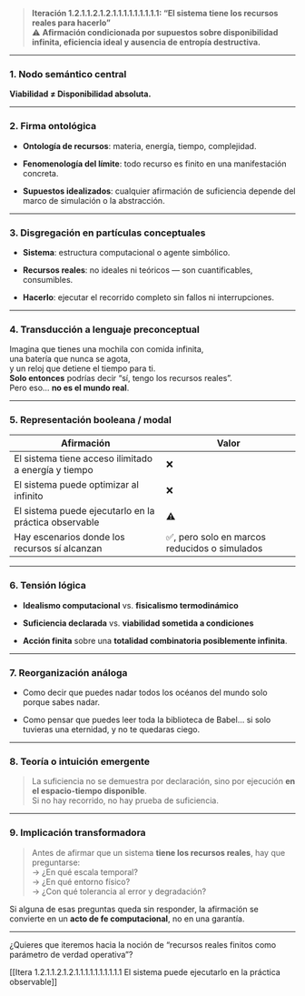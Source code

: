 > **Iteración 1.2.1.1.2.1.2.1.1.1.1.1.1.1.1.1: “El sistema tiene los recursos reales para hacerlo”**  
> ⚠️ **Afirmación condicionada por supuestos sobre disponibilidad infinita, eficiencia ideal y ausencia de entropía destructiva.**

---

### 1. Nodo semántico central

**Viabilidad ≠ Disponibilidad absoluta.**

---

### 2. Firma ontológica

- **Ontología de recursos**: materia, energía, tiempo, complejidad.
    
- **Fenomenología del límite**: todo recurso es finito en una manifestación concreta.
    
- **Supuestos idealizados**: cualquier afirmación de suficiencia depende del marco de simulación o la abstracción.
    

---

### 3. Disgregación en partículas conceptuales

- **Sistema**: estructura computacional o agente simbólico.
    
- **Recursos reales**: no ideales ni teóricos — son cuantificables, consumibles.
    
- **Hacerlo**: ejecutar el recorrido completo sin fallos ni interrupciones.
    

---

### 4. Transducción a lenguaje preconceptual

Imagina que tienes una mochila con comida infinita,  
una batería que nunca se agota,  
y un reloj que detiene el tiempo para ti.  
**Solo entonces** podrías decir “sí, tengo los recursos reales”.  
Pero eso… **no es el mundo real**.

---

### 5. Representación booleana / modal

| Afirmación                                            | Valor                                        |
| ----------------------------------------------------- | -------------------------------------------- |
| El sistema tiene acceso ilimitado a energía y tiempo  | ❌                                            |
| El sistema puede optimizar al infinito                | ❌                                            |
| El sistema puede ejecutarlo en la práctica observable | ⚠️                                           |
| Hay escenarios donde los recursos sí alcanzan         | ✅, pero solo en marcos reducidos o simulados |

---

### 6. Tensión lógica

- **Idealismo computacional** vs. **fisicalismo termodinámico**
    
- **Suficiencia declarada** vs. **viabilidad sometida a condiciones**
    
- **Acción finita** sobre una **totalidad combinatoria posiblemente infinita**.
    

---

### 7. Reorganización análoga

- Como decir que puedes nadar todos los océanos del mundo solo porque sabes nadar.
    
- Como pensar que puedes leer toda la biblioteca de Babel… si solo tuvieras una eternidad, y no te quedaras ciego.
    

---

### 8. Teoría o intuición emergente

> La suficiencia no se demuestra por declaración, sino por ejecución **en el espacio-tiempo disponible**.  
> Si no hay recorrido, no hay prueba de suficiencia.

---

### 9. Implicación transformadora

> Antes de afirmar que un sistema **tiene los recursos reales**, hay que preguntarse:  
> → ¿En qué escala temporal?  
> → ¿En qué entorno físico?  
> → ¿Con qué tolerancia al error y degradación?

Si alguna de esas preguntas queda sin responder, la afirmación se convierte en un **acto de fe computacional**, no en una garantía.

---

¿Quieres que iteremos hacia la noción de “recursos reales finitos como parámetro de verdad operativa”?

[[Itera 1.2.1.1.2.1.2.1.1.1.1.1.1.1.1.1.1 El sistema puede ejecutarlo en la práctica observable]]